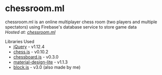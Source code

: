# chessroom.ml
chessroom.ml is an online multiplayer chess room (two players and multiple spectators) using Firebase's database service to store game data  
*Hosted at: [chessroom.ml](http://chessroom.ml)*  

Libraries Used  
&nbsp;&nbsp;&nbsp;•&nbsp;&nbsp;[jQuery](https://jquery.com/) - v1.12.4  
&nbsp;&nbsp;&nbsp;•&nbsp;&nbsp;[chess.js](https://github.com/jhlywa/chess.js) - v0.10.2  
&nbsp;&nbsp;&nbsp;•&nbsp;&nbsp;[chessboard.js](https://github.com/oakmac/chessboardjs) - v0.3.0  
&nbsp;&nbsp;&nbsp;•&nbsp;&nbsp;[material-design-lite](https://github.com/google/material-design-lite) - v1.1.3  
&nbsp;&nbsp;&nbsp;•&nbsp;&nbsp;[block.js](https://github.com/anuvgupta/block.js) - v3.0 (also made by me)  
